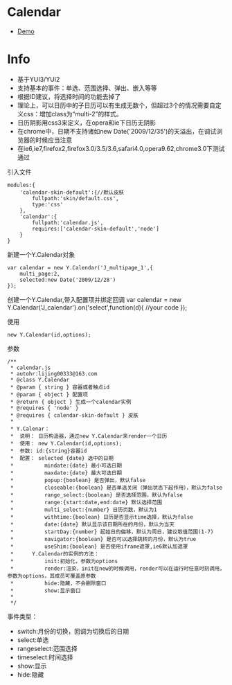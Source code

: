 # Calendar

- [Demo](http://jayli.github.io/gallery/calendar/demo/calendar.html)

# Info

-	基于YUI3/YUI2
-	支持基本的事件：单选、范围选择、弹出、嵌入等等
-	根据ID建议，将选择时间的功能去掉了
-	理论上，可以日历中的子日历可以有生成无数个，但超过3个的情况需要自定义css：增加class为“multi-2”的样式。
-	日历阴影用css3来定义，在opera和ie下日历无阴影
-	在chrome中，日期不支持诸如new Date('2009/12/35')的天溢出，在调试浏览器的时候应当注意
-	在ie6,ie7,firefox2,firefox3.0/3.5/3.6,safari4.0,opera9.62,chrome3.0下测试通过

引入文件

	modules:{
		'calendar-skin-default':{//默认皮肤
			fullpath:'skin/default.css',
			type:'css'
		},
		'calendar':{
			fullpath:'calendar.js',
			requires:['calendar-skin-default','node']
		}
	}


新建一个Y.Calendar对象

	var calendar = new Y.Calendar('J_multipage_1',{
		multi_page:2,
		selected:new Date('2009/12/28')
	});

创建一个Y.Calendar,带入配置项并绑定回调
	var calendar = new Y.Calendar('J_calendar').on('select',function(d){
		//your code
	});


使用

	new Y.Calendar(id,options);
	
参数

	/**
	 * calendar.js 
	 * autohr:lijing00333@163.com
	 * @class Y.Calendar
	 * @param { string } 容器或者触点id 
	 * @param { object } 配置项
	 * @return { object } 生成一个calendar实例
	 * @requires { 'node' }
	 * @requires { calendar-skin-default } 皮肤
	 * 
	 * Y.Calenar：	
	 *	说明：	日历构造器，通过new Y.Calendar来render一个日历
	 *	使用：	new Y.Calendar(id,options);
	 *	参数:	id:{string}容器id
	 *	配置：	selected {date} 选中的日期
	 *			mindate:{date} 最小可选日期
	 *			maxdate:{date} 最大可选日期
	 *			popup:{boolean} 是否弹出，默认false
	 *			closeable:{boolean} 是否单选关闭（弹出状态下起作用），默认为false
	 *			range_select:{boolean} 是否选择范围，默认为false
	 *			range:{start:date,end:date} 默认选择范围
	 *			multi_select:{number} 日历页数，默认为1
	 *			withtime:{boolean} 日历是否显示time选择，默认为false
	 *			date:{date} 默认显示该日期所在的月份，默认为当天
	 *			startDay:{number} 起始日的偏移，默认为周日，建议取值范围(1-7)
	 *			navigator:{boolean} 是否可以选择跳转的月份，默认为true
	 *			useShim:{boolean} 是否使用iframe遮罩,ie6默认加遮罩
	 *		Y.Calendar的实例的方法：
	 *			init:初始化，参数为options
	 *			render:渲染，init在new的时候调用，render可以在运行时任意时刻调用，参数为options，其成员可覆盖原参数
	 *			hide:隐藏，不会删除窗口
	 *			show:显示窗口
	 *		
	 */

事件类型：

-	switch:月份的切换，回调为切换后的日期
-	select:单选
-	rangeselect:范围选择
-	timeselect:时间选择
-	show:显示
-	hide:隐藏
			
